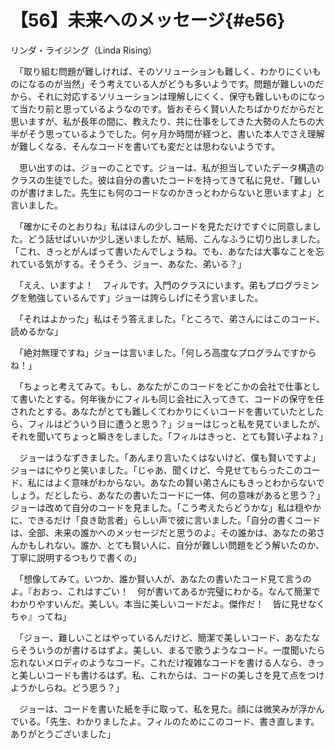 # 【56】未来へのメッセージ{#e56}

<div class="author">リンダ・ライジング（Linda Rising）</div>

　「取り組む問題が難しければ、そのソリューションも難しく、わかりにくいものになるのが当然」そう考えている人がどうも多いようです。問題が難しいのだから、それに対応するソリューションは理解しにくく、保守も難しいものになって当たり前と思っているようなのです。皆おそらく賢い人たちばかりだからだと思いますが、私が長年の間に、教えたり、共に仕事をしてきた大勢の人たちの大半がそう思っているようでした。何ヶ月か時間が経つと、書いた本人でさえ理解が難しくなる、そんなコードを書いても変だとは思わないようです。

　思い出すのは、ジョーのことです。ジョーは、私が担当していたデータ構造のクラスの生徒でした。彼は自分の書いたコードを持ってきて私に見せ、「難しいのが書けました。先生にも何のコードなのかきっとわからないと思いますよ」と言いました。

　「確かにそのとおりね」私はほんの少しコードを見ただけですぐに同意しました。どう話せばいいか少し迷いましたが、結局、こんなふうに切り出しました。「これ、きっとがんばって書いたんでしょうね。でも、あなたは大事なことを忘れている気がする。そうそう、ジョー、あなた、弟いる？」

　「ええ、いますよ！　フィルです。入門のクラスにいます。弟もプログラミングを勉強しているんです」ジョーは誇らしげにそう言いました。

　「それはよかった」私はそう答えました。「ところで、弟さんにはこのコード、読めるかな」

　「絶対無理ですね」ジョーは言いました。「何しろ高度なプログラムですからね！」

　「ちょっと考えてみて。もし、あなたがこのコードをどこかの会社で仕事として書いたとする。何年後かにフィルも同じ会社に入ってきて、コードの保守を任されたとする。あなたがとても難しくてわかりにくいコードを書いていたとしたら、フィルはどういう目に遭うと思う？」ジョーはじっと私を見ていましたが、それを聞いてちょっと瞬きをしました。「フィルはきっと、とても賢い子よね？」

　ジョーはうなずきました。「あんまり言いたくはないけど、僕も賢いですよ」ジョーはにやりと笑いました。「じゃあ、聞くけど、今見せてもらったこのコード、私にはよく意味がわからない。あなたの賢い弟さんにもきっとわからないでしょう。だとしたら、あなたの書いたコードに一体、何の意味があると思う？」ジョーは改めて自分のコードを見ました。「こう考えたらどうかな」私は穏やかに、できるだけ「良き助言者」らしい声で彼に言いました。「自分の書くコードは、全部、未来の誰かへのメッセージだと思うのよ。その誰かは、あなたの弟さんかもしれない。誰か、とても賢い人に、自分が難しい問題をどう解いたのか、丁寧に説明するつもりで書くの」

　「想像してみて。いつか、誰か賢い人が、あなたの書いたコード見て言うのよ。『おおっ、これはすごい！　何が書いてあるか完璧にわかる。なんて簡潔でわかりやすいんだ。美しい。本当に美しいコードだよ。傑作だ！　皆に見せなくちゃ』ってね」

　「ジョー、難しいことはやっているんだけど、簡潔で美しいコード、あなたならそういうのが書けるはずよ。美しい、まるで歌うようなコード。一度聞いたら忘れないメロディのようなコード。これだけ複雑なコードを書ける人なら、きっと美しいコードも書けるはず。私、これからは、コードの美しさを見て点をつけようかしらね。どう思う？」

　ジョーは、コードを書いた紙を手に取って、私を見た。顔には微笑みが浮かんでいる。「先生、わかりましたよ。フィルのためにこのコード、書き直します。ありがとうございました」
